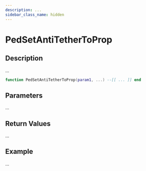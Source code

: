 ```yaml
---
description: ...
sidebar_class_name: hidden
---
```


# PedSetAntiTetherToProp

## Description

...

```lua
function PedSetAntiTetherToProp(param1, ...) --[[ ... ]] end
```

## Parameters

...

## Return Values

...

## Example

...

